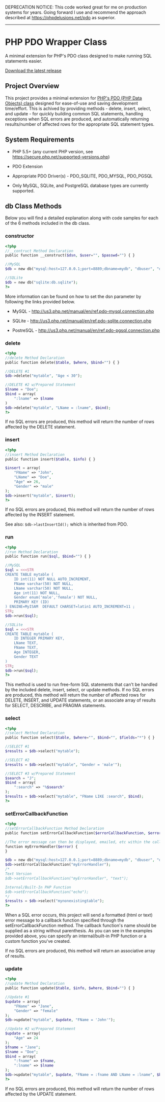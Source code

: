 DEPRECATION NOTICE: This code worked great for me on production systems for years. Going forward I use and recommend the approach described at https://phpdelusions.net/pdo as superior.

---

PHP PDO Wrapper Class
=====================

A minimal extension for PHP's PDO class designed to make running SQL statements easier.

[Download the latest release](https://github.com/fulldecent/thin-pdo/releases)

Project Overview
----------------

This project provides a minimal extension for [PHP's PDO (PHP Data Objects) class](<http://us3.php.net/manual/en/book.pdo.php>) designed for ease-of-use and saving development time/effort. This is achived by providing methods - delete, insert, select, and update - for quickly building common SQL statements, handling exceptions when SQL errors are produced, and automatically returning results/number of affected rows for the appropriate SQL statement types.

System Requirements
-------------------

-   PHP 5.5+ (any current PHP version, see <https://secure.php.net/supported-versions.php>)

-   PDO Extension

-   Appropriate PDO Driver(s) - PDO_SQLITE, PDO_MYSQL, PDO_PGSQL

-   Only MySQL, SQLite, and PostgreSQL database types are currently supported.

db Class Methods
----------------

Below you will find a detailed explanation along with code samples for each of the 6 methods included in the db class.

### constructor

```php
<?php
//__contruct Method Declaration
public function __construct($dsn, $user="", $passwd="") { }

//MySQL
$db = new db("mysql:host=127.0.0.1;port=8889;dbname=mydb", "dbuser", "dbpasswd");

//SQLite
$db = new db("sqlite:db.sqlite");
?>
```

More information can be found on how to set the dsn parameter by following the links provided below.

-   MySQL - <http://us3.php.net/manual/en/ref.pdo-mysql.connection.php>

-   SQLite - <http://us3.php.net/manual/en/ref.pdo-sqlite.connection.php>

-   PostreSQL - <http://us3.php.net/manual/en/ref.pdo-pgsql.connection.php>

### delete

```php
<?php
//delete Method Declaration
public function delete($table, $where, $bind="") { }

//DELETE #1
$db->delete("mytable", "Age < 30");

//DELETE #2 w/Prepared Statement
$lname = "Doe";
$bind = array(
    ":lname" => $lname
)
$db->delete("mytable", "LName = :lname", $bind);
?>
```

If no SQL errors are produced, this method will return the number of rows affected by the DELETE statement.

### insert

```php
<?php
//insert Method Declaration
public function insert($table, $info) { }

$insert = array(
    "FName" => "John",
    "LName" => "Doe",
    "Age" => 26,
    "Gender" => "male"
);
$db->insert("mytable", $insert);
?>
```

If no SQL errors are produced, this method will return the number of rows affected by the INSERT statement.

See also: `$db->lastInsertId();` which is inherited from PDO.

### run

```php
<?php
//run Method Declaration
public function run($sql, $bind="") { }

//MySQL
$sql = <<<STR
CREATE TABLE mytable (
    ID int(11) NOT NULL AUTO_INCREMENT,
    FName varchar(50) NOT NULL,
    LName varchar(50) NOT NULL,
    Age int(11) NOT NULL,
    Gender enum('male','female') NOT NULL,
    PRIMARY KEY (ID)
) ENGINE=MyISAM  DEFAULT CHARSET=latin1 AUTO_INCREMENT=11 ;
STR;
$db->run($sql);

//SQLite
$sql = <<<STR
CREATE TABLE mytable (
    ID INTEGER PRIMARY KEY,
    LName TEXT,
    FName TEXT,
    Age INTEGER,
    Gender TEXT
)
STR;
$db->run($sql);
?>
```

This method is used to run free-form SQL statements that can't be handled by the included delete, insert, select, or update methods. If no SQL errors are produced, this method will return the number of affected rows for DELETE, INSERT, and UPDATE statements, or an associate array of results for SELECT, DESCRIBE, and PRAGMA statements.

### select

```php
<?php
//select Method Declaration
public function select($table, $where="", $bind="", $fields="*") { }

//SELECT #1
$results = $db->select("mytable");

//SELECT #2
$results = $db->select("mytable", "Gender = 'male'");

//SELECT #3 w/Prepared Statement
$search = "J";
$bind = array(
    ":search" => "%$search"
);
$results = $db->select("mytable", "FName LIKE :search", $bind);
?>
```

### setErrorCallbackFunction

```php
<?php
//setErrorCallbackFunction Method Declaration
public function setErrorCallbackFunction($errorCallbackFunction, $errorMsgFormat="html") { }

//The error message can then be displayed, emailed, etc within the callback function.
function myErrorHandler($error) {
}

$db = new db("mysql:host=127.0.0.1;port=8889;dbname=mydb", "dbuser", "dbpasswd");
$db->setErrorCallbackFunction("myErrorHandler");
/*
Text Version
$db->setErrorCallbackFunction("myErrorHandler", "text");

Internal/Built-In PHP Function
$db->setErrorCallbackFunction("echo");
*/
$results = $db->select("mynonexistingtable");
?>
```

When a SQL error occurs, this project will send a formatted (html or text) error message to a callback function specified through the setErrorCallbackFunction method. The callback function's name should be supplied as a string without parenthesis. As you can see in the examples provided above, you can specify an internal/built-in PHP function or a custom function you've created.

If no SQL errors are produced, this method will return an associative array of results.

### update

```php
<?php
//update Method Declaration
public function update($table, $info, $where, $bind="") { }

//Update #1
$update = array(
    "FName" => "Jane",
    "Gender" => "female"
);
$db->update("mytable", $update, "FName = 'John'");

//Update #2 w/Prepared Statement
$update = array(
    "Age" => 24
);
$fname = "Jane";
$lname = "Doe";
$bind = array(
    ":fname" => $fname,
    ":lname" => $lname
);
$db->update("mytable", $update, "FName = :fname AND LName = :lname", $bind);
?>
```

If no SQL errors are produced, this method will return the number of rows affected by the UPDATE statement.

